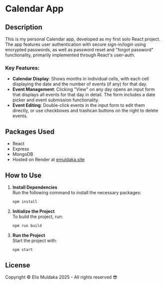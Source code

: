 # Calendar App

## Description

This is my personal Calendar app, developed as my first solo React project. The app features user authentication with secure sign-in/login using encrypted passwords, as well as password reset and "forgot password" functionality, primarily implemented through React's user-auth.

### Key Features:
- **Calendar Display**: Shows months in individual cells, with each cell displaying the date and the number of events (if any) for that day.
- **Event Management**: Clicking "View" on any day opens an input form that displays all events for that day in detail. The form includes a date picker and event submission functionality.
- **Event Editing**: Double-click events in the input form to edit them directly, or use checkboxes and trashcan buttons on the right to delete events.

## Packages Used

- React
- Express
- MongoDB
- Hosted on Render at [emuldaka.site](https://emuldaka.site)

## How to Use

1. **Install Dependencies**  
   Run the following command to install the necessary packages:

   ```bash
   npm install
   ```

2. **Initialize the Project**  
   To build the project, run:

   ```bash
   npm run build
   ```

3. **Run the Project**  
   Start the project with:

   ```bash
   npm start
   ```

## License

Copyright © Elis Muldaka 2025 - All rights reserved 😎
